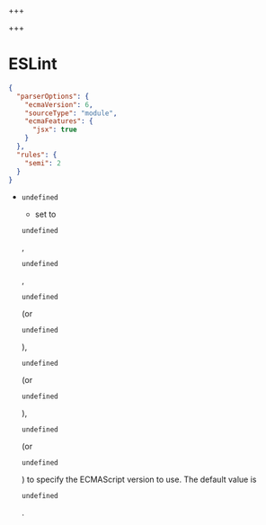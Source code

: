 
+++

+++
# ESLint

```json 
{
  "parserOptions": {
    "ecmaVersion": 6,
    "sourceType": "module",
    "ecmaFeatures": {
      "jsx": true
    }
  },
  "rules": {
    "semi": 2
  }
}
```

-   ```
    undefined
    ```

     - set to 

    ```
    undefined
    ```

    , 

    ```
    undefined
    ```

    , 

    ```
    undefined
    ```

     (or 

    ```
    undefined
    ```

    ), 

    ```
    undefined
    ```

     (or 

    ```
    undefined
    ```

    ), 

    ```
    undefined
    ```

     (or 

    ```
    undefined
    ```

    ) to specify the ECMAScript version to use. The default value is 

    ```
    undefined
    ```

    .


